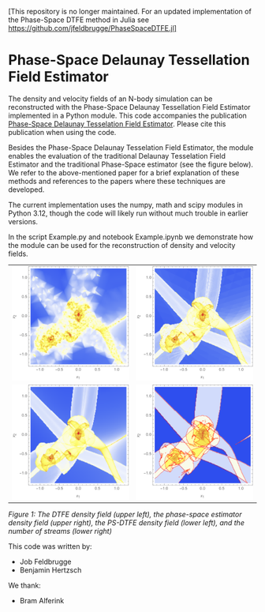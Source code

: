[This repository is no longer maintained. For an updated implementation of the Phase-Space DTFE method in Julia see https://github.com/jfeldbrugge/PhaseSpaceDTFE.jl]

# Phase-Space Delaunay Tessellation Field Estimator

The density and velocity fields of an N-body simulation can be reconstructed with the Phase-Space Delaunay Tessellation Field Estimator implemented in a Python module. This code accompanies the publication [Phase-Space Delaunay Tesselation Field Estimator](https://arxiv.org/abs/2402.16234). Please cite this publication when using the code.

Besides the Phase-Space Delaunay Tesselation Field Estimator, the module enables the evaluation of the traditional Delaunay Tesselation Field Estimator and the traditional Phase-Space estimator (see the figure below). We refer to the above-mentioned paper for a brief explanation of these methods and references to the papers where these techniques are developed.

The current implementation uses the numpy, math and scipy modules in Python 3.12, though the code will likely run without much trouble in earlier versions.

In the script Example.py and notebook Example.ipynb we demonstrate how the module can be used for the reconstruction of density and velocity fields.

| | |
|:-------------------------:|:-------------------------:|
|![DTFE](figures/close_0.png)| ![Phase-space](figures/close_1.png)|
|![PS-DTFE](figures/close_2.png)| ![Streams](figures/close_3.png)|

*Figure 1: The DTFE density field (upper left), the phase-space estimator density field (upper right), the PS-DTFE density field (lower left), and the number of streams (lower right)*

This code was written by:
* Job Feldbrugge
* Benjamin Hertzsch

We thank:
* Bram Alferink
